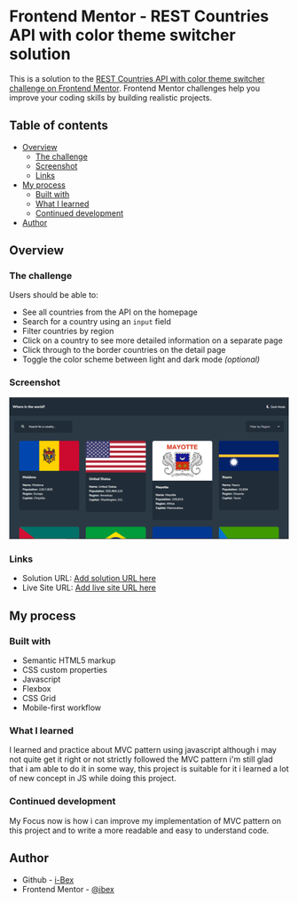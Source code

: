 # Frontend Mentor - REST Countries API with color theme switcher solution

This is a solution to the [REST Countries API with color theme switcher challenge on Frontend Mentor](https://www.frontendmentor.io/challenges/rest-countries-api-with-color-theme-switcher-5cacc469fec04111f7b848ca). Frontend Mentor challenges help you improve your coding skills by building realistic projects. 

## Table of contents

- [Overview](#overview)
  - [The challenge](#the-challenge)
  - [Screenshot](#screenshot)
  - [Links](#links)
- [My process](#my-process)
  - [Built with](#built-with)
  - [What I learned](#what-i-learned)
  - [Continued development](#continued-development)
- [Author](#author)

## Overview

### The challenge

Users should be able to:

- See all countries from the API on the homepage
- Search for a country using an `input` field
- Filter countries by region
- Click on a country to see more detailed information on a separate page
- Click through to the border countries on the detail page
- Toggle the color scheme between light and dark mode *(optional)*

### Screenshot

![](./design/project-screenshot.png)

### Links

- Solution URL: [Add solution URL here](https://your-solution-url.com)
- Live Site URL: [Add live site URL here](https://your-live-site-url.com)

## My process

### Built with

- Semantic HTML5 markup
- CSS custom properties
- Javascript
- Flexbox
- CSS Grid
- Mobile-first workflow

### What I learned

I learned and practice about MVC pattern using javascript although i may not quite get it right or not strictly followed the MVC pattern i'm still glad that i am able to do it in some way, this project is suitable for it i learned a lot of new concept in JS while doing this project.

### Continued development
My Focus now is how i can improve my implementation of MVC pattern on this project and to write a more readable and easy to understand code.

## Author

- Github - [i-Bex](https://github.com/i-Bex)
- Frontend Mentor - [@ibex](https://www.frontendmentor.io/profile/i-Bex)